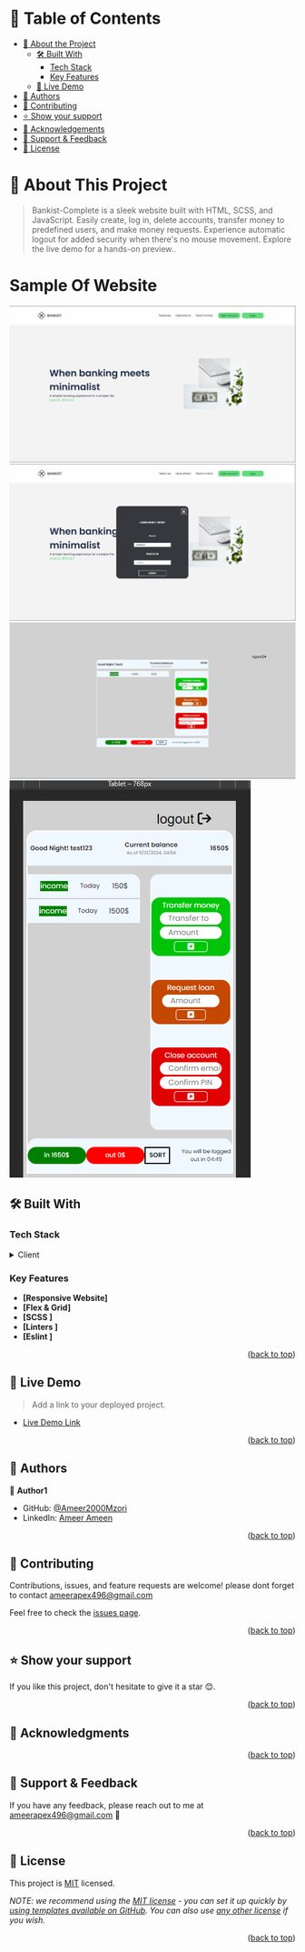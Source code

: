 <!-- TABLE OF CONTENTS -->

# 📗 Table of Contents

- [📖 About the Project](#about-project)
  - [🛠 Built With](#built-with)
    - [Tech Stack](#tech-stack)
    - [Key Features](#key-features)
  - [🚀 Live Demo](#live-demo)
- [👥 Authors](#authors)
- [🤝 Contributing](#contributing)
- [⭐️ Show your support](#support)
- [🙏 Acknowledgements](#acknowledgements)
- [📩 Support & Feedback](#support)
- [📝 License](#license)

<!-- PROJECT DESCRIPTION -->

# 📖 About This Project <a name="about-project"></a>

> Bankist-Complete is a sleek website built with HTML, SCSS, and JavaScript. Easily create, log in, delete accounts, transfer money to predefined users, and make money requests. Experience automatic logout for added security when there's no mouse movement. Explore the live demo for a hands-on preview..

# Sample Of Website <a name="Sample-Of-Website"></a>

![alt text](./sample/1.png)
![alt text](./sample/2.png)
![alt text](./sample/3.png)
![alt text](./sample/4.png)

## 🛠 Built With <a name="built-with"></a>

### Tech Stack <a name="tech-stack"></a>

<details>
  <summary>Client</summary>
  <ul>
  <li><a href="https://en.wikipedia.org/wiki/HTML">Html</a></li>
  <li><a href="https://en.wikipedia.org/wiki/CSS">Css</a></li>
  <li><a href="https://en.wikipedia.org/wiki/Sass_(style_sheet_language)">Scss</a></li>
  <li><a href="https://en.wikipedia.org/wiki/JavaScript">Javascript</a></li>
  <li><a href="https://stylelint.io/">Html/CSS Linters</a></li>
  <li><a href="https://eslint.org/">eslinters/TsLinters</a></li>
  </ul>
</details>

<!-- Features -->

### Key Features <a name="key-features"></a>

- **[Responsive Website]**
- **[Flex & Grid]**
- **[SCSS ]**
- **[Linters ]**
- **[Eslint ]**

<p align="right">(<a href="#readme-top">back to top</a>)</p>

<!-- LIVE DEMO -->

## 🚀 Live Demo <a name="live-demo"></a>

> Add a link to your deployed project.

- [Live Demo Link](https://ameer2000mzori.github.io/Bankist-Complete/src/home.html)

<p align="right">(<a href="#readme-top">back to top</a>)</p>

<!-- AUTHORS -->

## 👥 Authors <a name="authors"></a>

👤 **Author1**

- GitHub: [@Ameer2000Mzori](https://github.com/Ameer2000Mzori)
- LinkedIn: [Ameer Ameen](https://www.linkedin.com/in/ameer-ameen-82314425b/)

<p align="right">(<a href="#readme-top">back to top</a>)</p>

<!-- CONTRIBUTING -->

## 🤝 Contributing <a name="contributing"></a>

Contributions, issues, and feature requests are welcome! please dont forget to contact ameerapex496@gmail.com

Feel free to check the [issues page](../../issues/).

<p align="right">(<a href="#readme-top">back to top</a>)</p>

<!-- SUPPORT -->

## ⭐️ Show your support <a name="support"></a>

If you like this project, don't hesitate to give it a star 😊.

<p align="right">(<a href="#readme-top">back to top</a>)</p>

<!-- ACKNOWLEDGEMENTS -->

## 🙏 Acknowledgments <a name="acknowledgements"></a>

<p align="right">(<a href="#readme-top">back to top</a>)</p>

<!-- Support and feedback -->

## 📩 Support & Feedback <a name="support"></a>

If you have any feedback, please reach out to me at ameerapex496@gmail.com 📨

<p align="right">(<a href="#readme-top">back to top</a>)</p>

<!-- LICENSE -->

## 📝 License <a name="license"></a>

This project is [MIT](./LICENSE) licensed.

_NOTE: we recommend using the [MIT license](https://choosealicense.com/licenses/mit/) - you can set it up quickly by [using templates available on GitHub](https://docs.github.com/en/communities/setting-up-your-project-for-healthy-contributions/adding-a-license-to-a-repository). You can also use [any other license](https://choosealicense.com/licenses/) if you wish._

<p align="right">(<a href="#readme-top">back to top</a>)</p>
